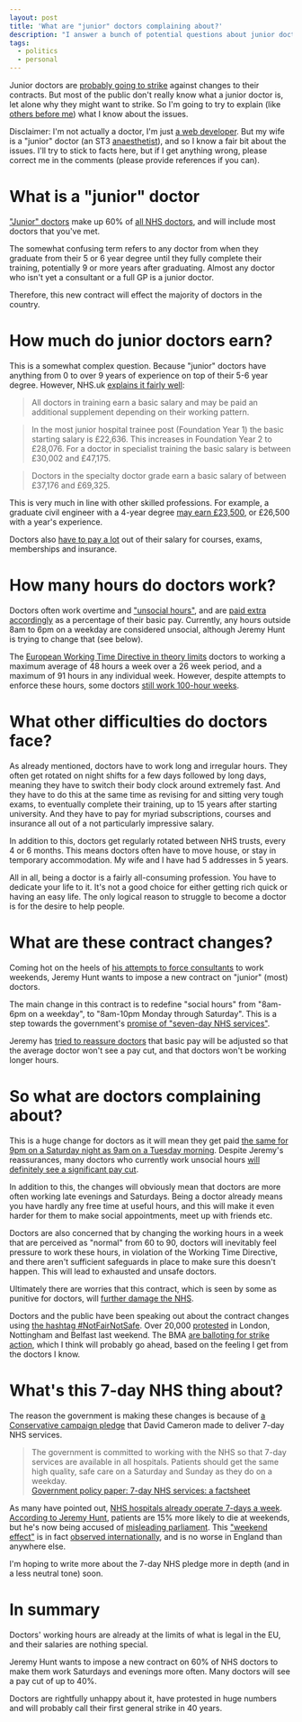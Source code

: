 ```yaml
---
layout: post
title: 'What are "junior" doctors complaining about?'
description: "I answer a bunch of potential questions about junior doctors and the changes to their contract."
tags:
  - politics
  - personal
---
```


Junior doctors are [probably going to strike][ballot] against changes to their contracts. But most of the public don't really know what a junior doctor is, let alone why they might want to strike. So I'm going to try to explain (like [others before me][]) what I know about the issues.

Disclaimer: I'm not actually a doctor, I'm just [a web developer][]. But my wife is a "junior" doctor (an ST3 [anaesthetist][]), and so I know a fair bit about the issues. I'll try to stick to facts here, but if I get anything wrong, please correct me in the comments (please provide references if you can).

What is a "junior" doctor
===

["Junior" doctors][] make up 60% of [all NHS doctors][], and will include most doctors that you've met.

The somewhat confusing term refers to any doctor from when they graduate from their 5 or 6 year degree until they fully complete their training, potentially 9 or more years after graduating.  Almost any doctor who isn't yet a consultant or a full GP is a junior doctor.

Therefore, this new contract will effect the majority of doctors in the country.

How much do junior doctors earn?
===

This is a somewhat complex question. Because "junior" doctors have anything from 0 to over 9 years of experience on top of their 5-6 year degree. However, NHS.uk [explains it fairly well][]:

> All doctors in training earn a basic salary and may be paid an additional supplement depending on their working pattern.

> In the most junior hospital trainee post (Foundation Year 1) the basic starting salary is £22,636. This increases in Foundation Year 2 to £28,076. For a doctor in specialist training the basic salary is between £30,002 and £47,175.

> Doctors in the specialty doctor grade earn a basic salary of between £37,176 and £69,325.

This is very much in line with other skilled professions. For example, a graduate civil engineer with a 4-year degree [may earn £23,500][], or £26,500 with a year's experience.

Doctors also [have to pay a lot][] out of their salary for courses, exams, memberships and insurance.

How many hours do doctors work?
===

Doctors often work overtime and ["unsocial hours"][], and are [paid extra accordingly][] as a percentage of their basic pay. Currently, any hours outside 8am to 6pm on a weekday are considered unsocial, although Jeremy Hunt is trying to change that (see below).

The [European Working Time Directive in theory limits][] doctors to working a maximum average of 48 hours a week over a 26 week period, and a maximum of 91 hours in any individual week. However, despite attempts to enforce these hours, some doctors [still work 100-hour weeks][].

What other difficulties do doctors face?
===

As already mentioned, doctors have to work long and irregular hours. They often get rotated on night shifts for a few days followed by long days, meaning they have to switch their body clock around extremely fast. And they have to do this at the same time as revising for and sitting very tough exams, to eventually complete their training, up to 15 years after starting university. And they have to pay for myriad subscriptions, courses and insurance all out of a not particularly impressive salary.

In addition to this, doctors get regularly rotated between NHS trusts, every 4 or 6 months. This means doctors often have to move house, or stay in temporary accommodation. My wife and I have had 5 addresses in 5 years.

All in all, being a doctor is a fairly all-consuming profession. You have to dedicate your life to it. It's not a good choice for either getting rich quick or having an easy life. The only logical reason to struggle to become a doctor is for the desire to help people.

What are these contract changes?
===

Coming hot on the heels of [his attempts to force consultants][] to work weekends, Jeremy Hunt wants to impose a new contract on "junior" (most) doctors.

The main change in this contract is to redefine "social hours" from "8am-6pm on a weekday", to "8am-10pm Monday through Saturday". This is a step towards the government's [promise of "seven-day NHS services"][pledge].

Jeremy has [tried to reassure doctors][] that basic pay will be adjusted so that the average doctor won't see a pay cut, and that doctors won't be working longer hours.

So what are doctors complaining about?
===

This is a huge change for doctors as it will mean they get paid [the same for 9pm on a Saturday night as 9am on a Tuesday morning][]. Despite Jeremy's reassurances, many doctors who currently work unsocial hours [will definitely see a significant pay cut][].

In addition to this, the changes will obviously mean that doctors are more often working late evenings and Saturdays. Being a doctor already means you have hardly any free time at useful hours, and this will make it even harder for them to make social appointments, meet up with friends etc.

Doctors are also concerned that by changing the working hours in a week that are perceived as "normal" from 60 to 90, doctors will inevitably feel pressure to work these hours, in violation of the Working Time Directive, and there aren't sufficient safeguards in place to make sure this doesn't happen. This will lead to exhausted and unsafe doctors.

Ultimately there are worries that this contract, which is seen by some as punitive for doctors, will [further damage the NHS][].

Doctors and the public have been speaking out about the contract changes using [the hashtag #NotFairNotSafe][]. Over 20,000 [protested][] in London, Nottingham and Belfast last weekend. The BMA [are balloting for strike action][ballot], which I think will probably go ahead, based on the feeling I get from the doctors I know.

What's this 7-day NHS thing about?
===

The reason the government is making these changes is because of [a Conservative campaign pledge][pledge] that David Cameron made to deliver 7-day NHS services.

> The government is committed to working with the NHS so that 7-day services are available in all hospitals. Patients should get the same high quality, safe care on a Saturday and Sunday as they do on a weekday.  
> [Government policy paper: 7-day NHS services: a factsheet][]

As many have pointed out, [NHS hospitals already operate 7-days a week][]. [According to Jeremy Hunt][], patients are 15% more likely to die at weekends, but he's now being accused of [misleading parliament][]. This ["weekend effect"][] is in fact [observed internationally][], and is no worse in England than anywhere else.

I'm hoping to write more about the 7-day NHS pledge more in depth (and in a less neutral tone) soon.

In summary
===

Doctors' working hours are already at the limits of what is legal in the EU, and their salaries are nothing special.

Jeremy Hunt wants to impose a new contract on 60% of NHS doctors to make them work Saturdays and evenings more often. Many doctors will see a pay cut of up to 40%.

Doctors are rightfully unhappy about it, have protested in huge numbers and will probably call their first general strike in 40 years.

["weekend effect"]: https://en.wikipedia.org/wiki/Weekend_effect "Wikipedia: Weekend effect"
[observed internationally]: http://www.forbes.com/sites/robertglatter/2015/07/06/should-you-be-concerned-about-the-weekend-effect/ "Should You Be Concerned About The 'Weekend Effect?'"
[according to Jeremy Hunt]: http://www.itv.com/news/update/2015-07-16/hunt-patients-more-likely-to-die-if-admitted-on-weekend/ "Hunt: Patients more likely to die if admitted on weekend"
[misleading parliament]: http://www.mirror.co.uk/news/uk-news/jeremy-hunt-misled-parliament-over-6645957 "Mirror: Jeremy Hunt 'misled Parliament' over NHS death figures claims official complaint by 3,500 doctors"
[NHS hospitals already operate 7-days a week]: http://www.theguardian.com/healthcare-network/views-from-the-nhs-frontline/2015/jul/20/jeremy-hunt-doctors-already-work-247-nhs "Guardian: Don't lecture us Jeremy Hunt, we doctors already work 24/7 in the NHS"
[protested]: http://www.dailymail.co.uk/news/article-3277262/Tens-thousands-junior-doctors-march-London-protest-plans-make-work-evenings-weekends.html "MailOnline: Tens of thousands of junior doctors march through London to protest over new plans for evening and weekend work"
[the hashtag #NotFairNotSafe]: https://twitter.com/hashtag/notfairnotsafe "Twitter: #NotFairNotSafe"
[further damage the NHS]: http://www.theguardian.com/society/2015/sep/24/junior-doctor-contracts-are-threat-to-nhs-warn-royal-colleges "Junior doctor contracts are threat to NHS, warn Royal Colleges"
[will definitely see a significant pay cut]: http://www.theguardian.com/society/2015/sep/18/junior-doctors-new-contract-cut-pay-40-per-cent "Junior doctors condemn new contract they say could cut pay by 40%"
[the same for 9pm on a Saturday night as 9am on a Tuesday morning]: http://bma.org.uk/news-views-analysis/news/2015/july/ddrb-is-saturday-the-new-tuesday "BMA: DDRB: Is Saturday the new Tuesday?"
[pledge]: http://www.theguardian.com/politics/2015/mar/28/cameron-seven-day-nhs-services-future-conservative-government "Cameron pledges seven-day NHS services under future Tory government"
[tried to reassure doctors]: http://www.theguardian.com/politics/2015/oct/08/jeremy-hunt-letter-bma-junior-doctors-contract-concessions "Guardian: Jeremy Hunt letter to junior doctors in full"
[others before me]: http://www.theguardian.com/society/2015/sep/29/junior-doctors-contract-row-nhs-explainer-health "Guardian: Junior doctors contract row: an explainer"
[his attempts to force consultants]: http://www.theguardian.com/society/2015/jul/16/nhs-consultants-given-ultimatum-on-weekend-working "Guardian: Jeremy Hunt gives NHS consultants ultimatum on weekend working"
[still work 100-hour weeks]: http://www.telegraph.co.uk/news/health/news/10818708/Junior-doctors-are-still-working-100-hour-weeks-despite-European-laws-BMA.html "Telegraph: Junior doctors are still working 100 hour weeks despite European laws: BMA"
[European Working Time Directive in theory limits]: http://bma.org.uk/support-at-work/ewtd/ewtd-juniors "BMA: EWTD for junior doctors"
["unsocial hours"]: http://www.nhsemployers.org/your-workforce/pay-and-reward/nhs-terms-and-conditions/nhs-terms-and-conditions-of-service-handbook/unsocial-hours-payments "NHS Employers: Unsocial hours payments - Section 2(a) (England)"
[paid extra accordingly]: http://bma.org.uk/support-at-work/pay-fees-allowances/pay-banding "BMA: Pay banding"
[have to pay a lot]: http://careers.bmj.com/careers/advice/Junior_doctors%3A_look_after_your_financial_health_by_reducing_your_tax_bill_and_increasing_your_income "BMJ: Junior doctors: look after your financial health by reducing your tax bill and increasing your income"
[ballot]: https://bma.org.uk/news-views-analysis/news/2015/september/junior-doctors-plan-to-ballot-for-industrial-action "Junior doctors plan to ballot for industrial action"
[anaesthetist]: https://en.wikipedia.org/wiki/Anesthesiologist "Wikipedia: Anesthesiologist"
[a web developer]: http://design.canonical.com/author/nottrobin/ "Ubuntu Design team: Robin Winslow"
[all NHS doctors]: https://docs.google.com/spreadsheets/d/1KEr5RzFEuC2AKmicUm-0pZSUmNY1-YXEALFl2930LvE#gid=1969868445 "Spreadsheet: NHS Workforce Statistics - July 2015, Provisional statistics: Doctors by grade and specialty"
["Junior" doctors]: https://en.wikipedia.org/wiki/Junior_doctor "Wikipedia: Junior doctor"
[explains it fairly well]: http://www.nhscareers.nhs.uk/explore-by-career/doctors/pay-for-doctors/ "NHS Careers: Pay for doctors"
[may earn £23,500]: http://www.prospects.ac.uk/consulting_civil_engineer_salary.htm "Consulting civil engineer: Salary and conditions"
[Government policy paper: 7-day NHS services: a factsheet]: https://www.gov.uk/government/publications/7-day-nhs-services-a-factsheet/7-day-nhs-services-a-factsheet "Government policy paper: 7-day NHS services: a factsheet"
